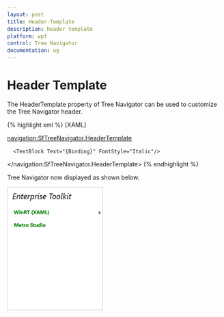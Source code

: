 ```yaml
---
layout: post
title: Header-Template
description: header template
platform: wpf
control: Tree Navigator 
documentation: ug
---
```


# Header Template

The HeaderTemplate property of Tree Navigator can be used to customize the Tree Navigator header. 


{% highlight xml %}
[XAML]

<navigation:SfTreeNavigator.HeaderTemplate>

   <DataTemplate>

      <TextBlock Text="{Binding}" FontStyle="Italic"/>

   </DataTemplate>

</navigation:SfTreeNavigator.HeaderTemplate>
{% endhighlight %}




Tree Navigator now displayed as shown below.



![4](Header-Template_images/Header-Template_img1.png)




